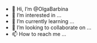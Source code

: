 - 👋 Hi, I’m @OlgaBarbina
- 👀 I’m interested in ...
- 🌱 I’m currently learning ...
- 💞️ I’m looking to collaborate on ...
- 📫 How to reach me ...

<!---
OlgaBarbina/OlgaBarbina is a ✨ special ✨ repository because its `README.md` (this file) appears on your GitHub profile.
You can click the Preview link to take a look at your changes.
--->
